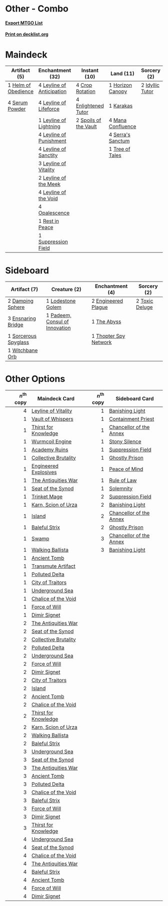 # Other - Combo

#### [Export MTGO List](../collection/Other%20-%20Combo/Other%20-%20Combo.txt)
#### [Print on decklist.org](http://decklist.org/?deckmain=4%09Crop%20Rotation%0A4%09Enlightened%20Tutor%0A1%09Helm%20of%20Obedience%0A1%09Horizon%20Canopy%0A2%09Idyllic%20Tutor%0A1%09Karakas%0A4%09Leyline%20of%20Anticipation%0A4%09Leyline%20of%20Lifeforce%0A1%09Leyline%20of%20Lightning%0A4%09Leyline%20of%20Punishment%0A4%09Leyline%20of%20Sanctity%0A3%09Leyline%20of%20Vitality%0A2%09Leyline%20of%20the%20Meek%0A4%09Leyline%20of%20the%20Void%0A4%09Mana%20Confluence%0A4%09Opalescence%0A1%09Rest%20in%20Peace%0A4%09Serra's%20Sanctum%0A4%09Serum%20Powder%0A2%09Spoils%20of%20the%20Vault%0A1%09Suppression%20Field%0A1%09Tree%20of%20Tales&deckside=2%09Damping%20Sphere%0A2%09Engineered%20Plague%0A3%09Ensnaring%20Bridge%0A1%09Lodestone%20Golem%0A1%09Padeem,%20Consul%20of%20Innovation%0A1%09Sorcerous%20Spyglass%0A1%09The%20Abyss%0A1%09Thopter%20Spy%20Network%0A2%09Toxic%20Deluge%0A1%09Witchbane%20Orb)
# Maindeck

|                                         Artifact (5)                                         |                                          Enchantment (32)                                          |                                         Instant (10)                                          |                                         Land (11)                                          |                                       Sorcery (2)                                        |
|----------------------------------------------------------------------------------------------|----------------------------------------------------------------------------------------------------|-----------------------------------------------------------------------------------------------|--------------------------------------------------------------------------------------------|------------------------------------------------------------------------------------------|
|1 [Helm of Obedience](http://gatherer.wizards.com/Pages/Card/Details.aspx?multiverseid=184550)|4 [Leyline of Anticipation](http://gatherer.wizards.com/Pages/Card/Details.aspx?multiverseid=205008)|4 [Crop Rotation](http://gatherer.wizards.com/Pages/Card/Details.aspx?multiverseid=417430)     |1 [Horizon Canopy](http://gatherer.wizards.com/Pages/Card/Details.aspx?multiverseid=438806) |2 [Idyllic Tutor](http://gatherer.wizards.com/Pages/Card/Details.aspx?multiverseid=152938)|
|4 [Serum Powder](http://gatherer.wizards.com/Pages/Card/Details.aspx?multiverseid=438794)     |4 [Leyline of Lifeforce](http://gatherer.wizards.com/Pages/Card/Details.aspx?multiverseid=107695)   |4 [Enlightened Tutor](http://gatherer.wizards.com/Pages/Card/Details.aspx?multiverseid=413551) |1 [Karakas](http://gatherer.wizards.com/Pages/Card/Details.aspx?multiverseid=201198)        |                                                                                          |
|                                                                                              |1 [Leyline of Lightning](http://gatherer.wizards.com/Pages/Card/Details.aspx?multiverseid=107686)   |2 [Spoils of the Vault](http://gatherer.wizards.com/Pages/Card/Details.aspx?multiverseid=46572)|4 [Mana Confluence](http://gatherer.wizards.com/Pages/Card/Details.aspx?multiverseid=409573)|                                                                                          |
|                                                                                              |4 [Leyline of Punishment](http://gatherer.wizards.com/Pages/Card/Details.aspx?multiverseid=205018)  |                                                                                               |4 [Serra's Sanctum](http://gatherer.wizards.com/Pages/Card/Details.aspx?multiverseid=9674)  |                                                                                          |
|                                                                                              |4 [Leyline of Sanctity](http://gatherer.wizards.com/Pages/Card/Details.aspx?multiverseid=397677)    |                                                                                               |1 [Tree of Tales](http://gatherer.wizards.com/Pages/Card/Details.aspx?multiverseid=205312)  |                                                                                          |
|                                                                                              |3 [Leyline of Vitality](http://gatherer.wizards.com/Pages/Card/Details.aspx?multiverseid=205031)    |                                                                                               |                                                                                            |                                                                                          |
|                                                                                              |2 [Leyline of the Meek](http://gatherer.wizards.com/Pages/Card/Details.aspx?multiverseid=107699)    |                                                                                               |                                                                                            |                                                                                          |
|                                                                                              |4 [Leyline of the Void](http://gatherer.wizards.com/Pages/Card/Details.aspx?multiverseid=205013)    |                                                                                               |                                                                                            |                                                                                          |
|                                                                                              |4 [Opalescence](http://gatherer.wizards.com/Pages/Card/Details.aspx?multiverseid=15142)             |                                                                                               |                                                                                            |                                                                                          |
|                                                                                              |1 [Rest in Peace](http://gatherer.wizards.com/Pages/Card/Details.aspx?multiverseid=442021)          |                                                                                               |                                                                                            |                                                                                          |
|                                                                                              |1 [Suppression Field](http://gatherer.wizards.com/Pages/Card/Details.aspx?multiverseid=83617)       |                                                                                               |                                                                                            |                                                                                          |


# Sideboard

|                                         Artifact (7)                                          |                                              Creature (2)                                               |                                        Enchantment (4)                                         |                                       Sorcery (2)                                       |
|-----------------------------------------------------------------------------------------------|---------------------------------------------------------------------------------------------------------|------------------------------------------------------------------------------------------------|-----------------------------------------------------------------------------------------|
|2 [Damping Sphere](http://gatherer.wizards.com/Pages/Card/Details.aspx?multiverseid=443101)    |1 [Lodestone Golem](http://gatherer.wizards.com/Pages/Card/Details.aspx?multiverseid=397736)             |2 [Engineered Plague](http://gatherer.wizards.com/Pages/Card/Details.aspx?multiverseid=12944)   |2 [Toxic Deluge](http://gatherer.wizards.com/Pages/Card/Details.aspx?multiverseid=413650)|
|3 [Ensnaring Bridge](http://gatherer.wizards.com/Pages/Card/Details.aspx?multiverseid=442213)  |1 [Padeem, Consul of Innovation](http://gatherer.wizards.com/Pages/Card/Details.aspx?multiverseid=417632)|1 [The Abyss](http://gatherer.wizards.com/Pages/Card/Details.aspx?multiverseid=201167)          |                                                                                         |
|1 [Sorcerous Spyglass](http://gatherer.wizards.com/Pages/Card/Details.aspx?multiverseid=435407)|                                                                                                         |1 [Thopter Spy Network](http://gatherer.wizards.com/Pages/Card/Details.aspx?multiverseid=398519)|                                                                                         |
|1 [Witchbane Orb](http://gatherer.wizards.com/Pages/Card/Details.aspx?multiverseid=233240)     |                                                                                                         |                                                                                                |                                                                                         |


# Other Options

|*n*<sup>th</sup> copy|                                         Maindeck Card                                          |*n*<sup>th</sup> copy|                                          Sideboard Card                                          |
|--------------------:|------------------------------------------------------------------------------------------------|--------------------:|--------------------------------------------------------------------------------------------------|
|                    4|[Leyline of Vitality](http://gatherer.wizards.com/Pages/Card/Details.aspx?multiverseid=205031)  |                    1|[Banishing Light](http://gatherer.wizards.com/Pages/Card/Details.aspx?multiverseid=446754)        |
|                    1|[Vault of Whispers](http://gatherer.wizards.com/Pages/Card/Details.aspx?multiverseid=205313)    |                    1|[Containment Priest](http://gatherer.wizards.com/Pages/Card/Details.aspx?multiverseid=429862)     |
|                    1|[Thirst for Knowledge](http://gatherer.wizards.com/Pages/Card/Details.aspx?multiverseid=205311) |                    1|[Chancellor of the Annex](http://gatherer.wizards.com/Pages/Card/Details.aspx?multiverseid=218083)|
|                    1|[Wurmcoil Engine](http://gatherer.wizards.com/Pages/Card/Details.aspx?multiverseid=425825)      |                    1|[Stony Silence](http://gatherer.wizards.com/Pages/Card/Details.aspx?multiverseid=425850)          |
|                    1|[Academy Ruins](http://gatherer.wizards.com/Pages/Card/Details.aspx?multiverseid=370424)        |                    1|[Suppression Field](http://gatherer.wizards.com/Pages/Card/Details.aspx?multiverseid=83617)       |
|                    1|[Collective Brutality](http://gatherer.wizards.com/Pages/Card/Details.aspx?multiverseid=414380) |                    1|[Ghostly Prison](http://gatherer.wizards.com/Pages/Card/Details.aspx?multiverseid=423432)         |
|                    1|[Engineered Explosives](http://gatherer.wizards.com/Pages/Card/Details.aspx?multiverseid=370549)|                    1|[Peace of Mind](http://gatherer.wizards.com/Pages/Card/Details.aspx?multiverseid=6039)            |
|                    1|[The Antiquities War](http://gatherer.wizards.com/Pages/Card/Details.aspx?multiverseid=442930)  |                    1|[Rule of Law](http://gatherer.wizards.com/Pages/Card/Details.aspx?multiverseid=48112)             |
|                    1|[Seat of the Synod](http://gatherer.wizards.com/Pages/Card/Details.aspx?multiverseid=205303)    |                    1|[Solemnity](http://gatherer.wizards.com/Pages/Card/Details.aspx?multiverseid=430711)              |
|                    1|[Trinket Mage](http://gatherer.wizards.com/Pages/Card/Details.aspx?multiverseid=442777)         |                    2|[Suppression Field](http://gatherer.wizards.com/Pages/Card/Details.aspx?multiverseid=83617)       |
|                    1|[Karn, Scion of Urza](http://gatherer.wizards.com/Pages/Card/Details.aspx?multiverseid=442889)  |                    2|[Banishing Light](http://gatherer.wizards.com/Pages/Card/Details.aspx?multiverseid=446754)        |
|                    1|[Island](http://gatherer.wizards.com/Pages/Card/Details.aspx?multiverseid=439602)               |                    2|[Chancellor of the Annex](http://gatherer.wizards.com/Pages/Card/Details.aspx?multiverseid=218083)|
|                    1|[Baleful Strix](http://gatherer.wizards.com/Pages/Card/Details.aspx?multiverseid=423507)        |                    2|[Ghostly Prison](http://gatherer.wizards.com/Pages/Card/Details.aspx?multiverseid=423432)         |
|                    1|[Swamp](http://gatherer.wizards.com/Pages/Card/Details.aspx?multiverseid=439603)                |                    3|[Chancellor of the Annex](http://gatherer.wizards.com/Pages/Card/Details.aspx?multiverseid=218083)|
|                    1|[Walking Ballista](http://gatherer.wizards.com/Pages/Card/Details.aspx?multiverseid=423848)     |                    3|[Banishing Light](http://gatherer.wizards.com/Pages/Card/Details.aspx?multiverseid=446754)        |
|                    1|[Ancient Tomb](http://gatherer.wizards.com/Pages/Card/Details.aspx?multiverseid=382842)         |                     |                                                                                                  |
|                    1|[Transmute Artifact](http://gatherer.wizards.com/Pages/Card/Details.aspx?multiverseid=202616)   |                     |                                                                                                  |
|                    1|[Polluted Delta](http://gatherer.wizards.com/Pages/Card/Details.aspx?multiverseid=405104)       |                     |                                                                                                  |
|                    1|[City of Traitors](http://gatherer.wizards.com/Pages/Card/Details.aspx?multiverseid=397543)     |                     |                                                                                                  |
|                    1|[Underground Sea](http://gatherer.wizards.com/Pages/Card/Details.aspx?multiverseid=383142)      |                     |                                                                                                  |
|                    1|[Chalice of the Void](http://gatherer.wizards.com/Pages/Card/Details.aspx?multiverseid=370411)  |                     |                                                                                                  |
|                    1|[Force of Will](http://gatherer.wizards.com/Pages/Card/Details.aspx?multiverseid=382943)        |                     |                                                                                                  |
|                    1|[Dimir Signet](http://gatherer.wizards.com/Pages/Card/Details.aspx?multiverseid=426044)         |                     |                                                                                                  |
|                    2|[The Antiquities War](http://gatherer.wizards.com/Pages/Card/Details.aspx?multiverseid=442930)  |                     |                                                                                                  |
|                    2|[Seat of the Synod](http://gatherer.wizards.com/Pages/Card/Details.aspx?multiverseid=205303)    |                     |                                                                                                  |
|                    2|[Collective Brutality](http://gatherer.wizards.com/Pages/Card/Details.aspx?multiverseid=414380) |                     |                                                                                                  |
|                    2|[Polluted Delta](http://gatherer.wizards.com/Pages/Card/Details.aspx?multiverseid=405104)       |                     |                                                                                                  |
|                    2|[Underground Sea](http://gatherer.wizards.com/Pages/Card/Details.aspx?multiverseid=383142)      |                     |                                                                                                  |
|                    2|[Force of Will](http://gatherer.wizards.com/Pages/Card/Details.aspx?multiverseid=382943)        |                     |                                                                                                  |
|                    2|[Dimir Signet](http://gatherer.wizards.com/Pages/Card/Details.aspx?multiverseid=426044)         |                     |                                                                                                  |
|                    2|[City of Traitors](http://gatherer.wizards.com/Pages/Card/Details.aspx?multiverseid=397543)     |                     |                                                                                                  |
|                    2|[Island](http://gatherer.wizards.com/Pages/Card/Details.aspx?multiverseid=439602)               |                     |                                                                                                  |
|                    2|[Ancient Tomb](http://gatherer.wizards.com/Pages/Card/Details.aspx?multiverseid=382842)         |                     |                                                                                                  |
|                    2|[Chalice of the Void](http://gatherer.wizards.com/Pages/Card/Details.aspx?multiverseid=370411)  |                     |                                                                                                  |
|                    2|[Thirst for Knowledge](http://gatherer.wizards.com/Pages/Card/Details.aspx?multiverseid=205311) |                     |                                                                                                  |
|                    2|[Karn, Scion of Urza](http://gatherer.wizards.com/Pages/Card/Details.aspx?multiverseid=442889)  |                     |                                                                                                  |
|                    2|[Walking Ballista](http://gatherer.wizards.com/Pages/Card/Details.aspx?multiverseid=423848)     |                     |                                                                                                  |
|                    2|[Baleful Strix](http://gatherer.wizards.com/Pages/Card/Details.aspx?multiverseid=423507)        |                     |                                                                                                  |
|                    3|[Underground Sea](http://gatherer.wizards.com/Pages/Card/Details.aspx?multiverseid=383142)      |                     |                                                                                                  |
|                    3|[Seat of the Synod](http://gatherer.wizards.com/Pages/Card/Details.aspx?multiverseid=205303)    |                     |                                                                                                  |
|                    3|[The Antiquities War](http://gatherer.wizards.com/Pages/Card/Details.aspx?multiverseid=442930)  |                     |                                                                                                  |
|                    3|[Ancient Tomb](http://gatherer.wizards.com/Pages/Card/Details.aspx?multiverseid=382842)         |                     |                                                                                                  |
|                    3|[Polluted Delta](http://gatherer.wizards.com/Pages/Card/Details.aspx?multiverseid=405104)       |                     |                                                                                                  |
|                    3|[Chalice of the Void](http://gatherer.wizards.com/Pages/Card/Details.aspx?multiverseid=370411)  |                     |                                                                                                  |
|                    3|[Baleful Strix](http://gatherer.wizards.com/Pages/Card/Details.aspx?multiverseid=423507)        |                     |                                                                                                  |
|                    3|[Force of Will](http://gatherer.wizards.com/Pages/Card/Details.aspx?multiverseid=382943)        |                     |                                                                                                  |
|                    3|[Dimir Signet](http://gatherer.wizards.com/Pages/Card/Details.aspx?multiverseid=426044)         |                     |                                                                                                  |
|                    3|[Thirst for Knowledge](http://gatherer.wizards.com/Pages/Card/Details.aspx?multiverseid=205311) |                     |                                                                                                  |
|                    4|[Underground Sea](http://gatherer.wizards.com/Pages/Card/Details.aspx?multiverseid=383142)      |                     |                                                                                                  |
|                    4|[Seat of the Synod](http://gatherer.wizards.com/Pages/Card/Details.aspx?multiverseid=205303)    |                     |                                                                                                  |
|                    4|[Chalice of the Void](http://gatherer.wizards.com/Pages/Card/Details.aspx?multiverseid=370411)  |                     |                                                                                                  |
|                    4|[The Antiquities War](http://gatherer.wizards.com/Pages/Card/Details.aspx?multiverseid=442930)  |                     |                                                                                                  |
|                    4|[Baleful Strix](http://gatherer.wizards.com/Pages/Card/Details.aspx?multiverseid=423507)        |                     |                                                                                                  |
|                    4|[Ancient Tomb](http://gatherer.wizards.com/Pages/Card/Details.aspx?multiverseid=382842)         |                     |                                                                                                  |
|                    4|[Force of Will](http://gatherer.wizards.com/Pages/Card/Details.aspx?multiverseid=382943)        |                     |                                                                                                  |
|                    4|[Dimir Signet](http://gatherer.wizards.com/Pages/Card/Details.aspx?multiverseid=426044)         |                     |                                                                                                  |

